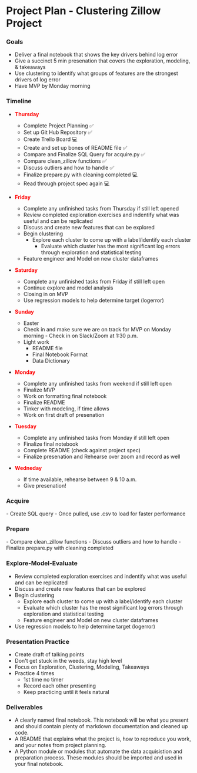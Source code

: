 # Project Plan - Clustering Zillow Project

<h3> Goals</h3>

 - Deliver a final notebook that shows the key drivers behind log error
 - Give a succinct 5 min presenation that covers the exploration, modeling, & takeaways 
 - Use clustering to identify what groups of features are the strongest drivers of log error
 - Have MVP by Monday morning

<h3>Timeline</h3>

- <b><font color="red"> Thursday</font></b>
    - Complete Project Planning ✅
    - Set up Git Hub Repository ✅
    - Create Trello Board 💻
    - Create and set up bones of README file ✅ 
    - Compare and Finalize SQL Query for acquire.py ✅
    - Compare clean_zillow functions ✅
    - Discuss outliers and how to handle ✅
    - Finalize prepare.py with cleaning completed 💻
    - Read through project spec again 💻

- <b><font color="red"> Friday</font></b>
    - Complete any unfinished tasks from Thursday if still left opened
    - Review completed exploration exercises and indentify what was useful and can be replicated
    - Discuss and create new features that can be explored
    - Begin clustering
        - Explore each cluster to come up with a label/identify each cluster
            - Evaluate which cluster has the most significant log errors through exploration and statistical testing
    - Feature engineer and Model on new cluster dataframes

- <b><font color="red"> Saturday</font></b>
    - Complete any unfinished tasks from Friday if still left open
    - Continue explore and model analysis
    - Closing in on MVP
    - Use regression models to help determine target (logerror)

- <b><font color="red"> Sunday</font></b>
    - Easter 
    - Check in and make sure we are on track for MVP on Monday morning - Check in on Slack/Zoom at 1:30 p.m.
    - Light work
        - README file
        - Final Notebook Format
        - Data Dictionary
        
- <b><font color="red"> Monday</font></b>
    - Complete any unfinished tasks from weekend if still left open
    - Finalize MVP
    - Work on formatting final notebook
    - Finalize README
    - Tinker with modeling, if time allows
    - Work on first draft of presenation

- <b><font color="red"> Tuesday</font></b>
    - Complete any unfinished tasks from Monday if still left open
    - Finalize final notebook
    - Complete README (check against project spec)
    - Finalize presenation and Rehearse over zoom and record as well

- <b><font color="red"> Wedneday</font></b>
    - If time available, rehearse between 9 & 10 a.m.
    - Give presenation!


<h3>Acquire</h3>
   - Create SQL query 
   - Once pulled, use .csv to load for faster performance

<h3>Prepare</h3>
   - Compare clean_zillow functions
   - Discuss outliers and how to handle
   - Finalize prepare.py with cleaning completed

<h3>Explore-Model-Evaluate</h3>

- Review completed exploration exercises and indentify what was useful and can be replicated
- Discuss and create new features that can be explored
- Begin clustering
    - Explore each cluster to come up with a label/identify each cluster
    - Evaluate which cluster has the most significant log errors through exploration and statistical testing
    - Feature engineer and Model on new cluster dataframes
- Use regression models to help determine target (logerror)


<h3>Presentation Practice</h3>

   - Create draft of talking points
   - Don't get stuck in the weeds, stay high level
   - Focus on Exploration, Clustering, Modeling, Takeaways
   - Practice 4 times
       - 1st time no timer
       - Record each other presenting
       - Keep practicing until it feels natural

<h3>Deliverables</h3>

- A clearly named final notebook. This notebook will be what you present and should contain plenty of markdown documentation and cleaned up code.
- A README that explains what the project is, how to reproduce you work, and your notes from project planning.
- A Python module or modules that automate the data acquisistion and preparation process. These modules should be imported and used in your final notebook.
